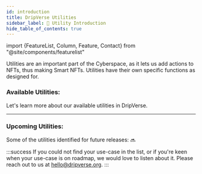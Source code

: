 ```yaml
---
id: introduction
title: DripVerse Utilities
sidebar_label: 🔖 Utility Introduction
hide_table_of_contents: true
---
```

import {FeatureList, Column, Feature, Contact} from "@site/components/featurelist"

Utilities are an important part of the Cyberspace, as it lets us add actions to NFTs, thus making Smart NFTs. Utilities have their own specific functions as designed for.

### Available Utilities:
Let's learn more about our available utilities in DripVerse.

<FeatureList>
  <Column title="Community and Events">
    <Feature url="/guide/utility/discord" title="Gated Discord" subtitle="Create Exclusive Discord Community" image="icons/discord-lock.png" />
    <Feature url="/guide/utility/pass/about" title="NFT Pass" subtitle="Create NFT Pass for Event" image="icons/pass-qr.png" />
  </Column>
  <Column title="Connect and Network">
    <Feature url="#" title="1:1 meeting with Cal.com" subtitle="Allow scheduling meeting" image="icons/cal.png" />
    <Feature url="#" title="1:1 Video Call" subtitle="Arrange exclusive video call" image="icons/video-call.png" />
  </Column>
  <Column title="Share Resources">
    <Feature url="/guide/utility/gatekeeper/welcome" title="Secret Link" subtitle="Embed Secret Link to NFT" image="icons/gatekeeper.png" />
  </Column>
</FeatureList>

---

### Upcoming Utilities:
Some of the utilities identified for future releases: 🔜

<FeatureList>
  <Column title="Community and Events">
    <Feature url="#" title="Allowlist" subtitle="Automate access, Increase Visibility" image="icons/allowlist-icon.png" />
    <Feature url="#" title="Newsletter" subtitle="Build a community of readers" image="icons/newsletter.png" />
    <Feature url="#" title="Poll" subtitle="Create an exclusive Poll" image="icons/poll.png" />
    <Feature url="#" title="Airdrop" subtitle="Exclusive Airdrop access" image="icons/nft-airdrop.png" />
    <Feature url="#" title="Gated Blog" subtitle="Create NFT Gated Blog" image="icons/gated-blog.svg" />
  </Column>
  <Column title="Content">
    <Feature url="#" title="Hidden Video" subtitle="Exclusive access to Video content" image="icons/video.png" />
    <Feature url="#" title="Exclusive Music" subtitle="Exclusive access to Music content" image="icons/music.png" />
    <Feature url="#" title="Gated eBooks" subtitle="Exclusive access to eBooks" image="icons/ebook.png" />
  </Column>
  <Column title="Commerce">
    <Feature url="#" title="Promo Code" subtitle="Provide value discount on purchases" image="icons/promo-icon.png" />
    <Feature url="#" title="Merchandise" subtitle="Exclusive Access to Merch" image="icons/merch-icon.png" />
    <Feature url="#" title="Phygital Products" subtitle="Attach a Phygital Product to NFT" image="icons/phygital.png" />
  </Column>
</FeatureList>

:::success
If you could not find your use-case in the list, or if you're keen when your use-case is on roadmap, we would love to listen about it. Please reach out to us at [hello@dripverse.org](mailto:hello@dripverse.org).
:::

<Contact />
